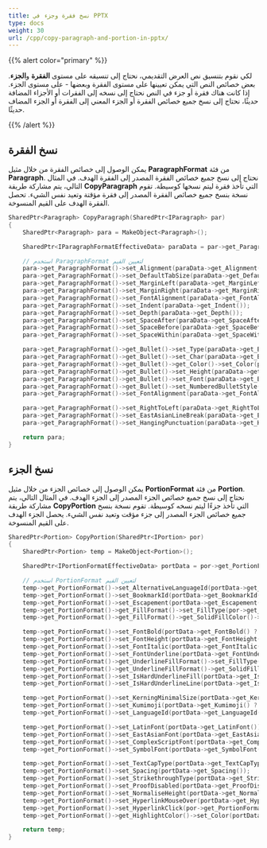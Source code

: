 ```yaml
---
title: نسخ فقرة وجزء في PPTX
type: docs
weight: 30
url: /cpp/copy-paragraph-and-portion-in-pptx/
---
```


{{% alert color="primary" %}} 

لكي نقوم بتنسيق نص العرض التقديمي، نحتاج إلى تنسيقه على مستوى **الفقرة** و**الجزء**. 
بعض خصائص النص التي يمكن تعيينها على مستوى الفقرة وبعضها - على مستوى الجزء. 
إذا كانت هناك فقرة أو جزء في النص نحتاج إلى نسخه إلى الفقرات أو الأجزاء المضافة حديثًا، نحتاج إلى نسخ جميع خصائص الفقرة أو الجزء المعني إلى الفقرة أو الجزء المضاف حديثًا.

{{% /alert %}} 

## **نسخ الفقرة**
يمكن الوصول إلى خصائص الفقرة من خلال مثيل **ParagraphFormat** من فئة **Paragraph**. 
نحتاج إلى نسخ جميع خصائص الفقرة المصدر إلى الفقرة الهدف. في المثال التالي، يتم مشاركة طريقة **CopyParagraph** التي تأخذ فقرة ليتم نسخها كوسيطة. تقوم نسخة بنسخ جميع خصائص الفقرة المصدر إلى فقرة مؤقتة وتعيد نفس الشيء. تحصل الفقرة الهدف على القيم المنسوخة.

``` cpp
SharedPtr<Paragraph> CopyParagraph(SharedPtr<IParagraph> par)
{
	SharedPtr<Paragraph> para = MakeObject<Paragraph>();

	SharedPtr<IParagraphFormatEffectiveData> paraData = par->get_ParagraphFormat()->GetEffective();

	// استخدم ParagraphFormat لتعيين القيم
	para->get_ParagraphFormat()->set_Alignment(paraData->get_Alignment());
	para->get_ParagraphFormat()->set_DefaultTabSize(paraData->get_DefaultTabSize());
	para->get_ParagraphFormat()->set_MarginLeft(paraData->get_MarginLeft());
	para->get_ParagraphFormat()->set_MarginRight(paraData->get_MarginRight());
	para->get_ParagraphFormat()->set_FontAlignment(paraData->get_FontAlignment());
	para->get_ParagraphFormat()->set_Indent(paraData->get_Indent());
	para->get_ParagraphFormat()->set_Depth(paraData->get_Depth());
	para->get_ParagraphFormat()->set_SpaceAfter(paraData->get_SpaceAfter());
	para->get_ParagraphFormat()->set_SpaceBefore(paraData->get_SpaceBefore());
	para->get_ParagraphFormat()->set_SpaceWithin(paraData->get_SpaceWithin());

	para->get_ParagraphFormat()->get_Bullet()->set_Type(paraData->get_Bullet()->get_Type());
	para->get_ParagraphFormat()->get_Bullet()->set_Char(paraData->get_Bullet()->get_Char());
	para->get_ParagraphFormat()->get_Bullet()->get_Color()->set_Color(paraData->get_Bullet()->get_Color())  ;
	para->get_ParagraphFormat()->get_Bullet()->set_Height(paraData->get_Bullet()->get_Height()) ;
	para->get_ParagraphFormat()->get_Bullet()->set_Font(paraData->get_Bullet()->get_Font());
	para->get_ParagraphFormat()->get_Bullet()->set_NumberedBulletStyle(paraData->get_Bullet()->get_NumberedBulletStyle());
	para->get_ParagraphFormat()->set_FontAlignment(paraData->get_FontAlignment()) ;

	para->get_ParagraphFormat()->set_RightToLeft(paraData->get_RightToLeft() ? NullableBool::True : NullableBool::False);
	para->get_ParagraphFormat()->set_EastAsianLineBreak(paraData->get_EastAsianLineBreak() ? NullableBool::True : NullableBool::False);
	para->get_ParagraphFormat()->set_HangingPunctuation(paraData->get_HangingPunctuation() ? NullableBool::True : NullableBool::False);

	return para;
}
```

## **نسخ الجزء**
يمكن الوصول إلى خصائص الجزء من خلال مثيل **PortionFormat** من فئة **Portion**. 
نحتاج إلى نسخ جميع خصائص الجزء المصدر إلى الجزء الهدف. في المثال التالي، يتم مشاركة طريقة **CopyPortion** التي تأخذ جزءًا ليتم نسخه كوسيطة. تقوم نسخة بنسخ جميع خصائص الجزء المصدر إلى جزء مؤقت وتعيد نفس الشيء. يحصل الجزء الهدف على القيم المنسوخة.

``` cpp
SharedPtr<Portion> CopyPortion(SharedPtr<IPortion> por)
{
	SharedPtr<Portion> temp = MakeObject<Portion>();

	SharedPtr<IPortionFormatEffectiveData> portData = por->get_PortionFormat()->GetEffective();

	// استخدم PortionFormat لتعيين القيم
	temp->get_PortionFormat()->set_AlternativeLanguageId(portData->get_AlternativeLanguageId());
	temp->get_PortionFormat()->set_BookmarkId(portData->get_BookmarkId()) ;
	temp->get_PortionFormat()->set_Escapement(portData->get_Escapement()) ;
	temp->get_PortionFormat()->get_FillFormat()->set_FillType(por->get_PortionFormat()->get_FillFormat()->get_FillType());
	temp->get_PortionFormat()->get_FillFormat()->get_SolidFillColor()->set_Color(portData->get_FillFormat()->get_SolidFillColor()) ;

	temp->get_PortionFormat()->set_FontBold(portData->get_FontBold() ? NullableBool::True : NullableBool::False);
	temp->get_PortionFormat()->set_FontHeight(portData->get_FontHeight());
	temp->get_PortionFormat()->set_FontItalic(portData->get_FontItalic() ? NullableBool::True : NullableBool::False);
	temp->get_PortionFormat()->set_FontUnderline(portData->get_FontUnderline());
	temp->get_PortionFormat()->get_UnderlineFillFormat()->set_FillType(portData->get_UnderlineFillFormat()->get_FillType());
	temp->get_PortionFormat()->get_UnderlineFillFormat()->get_SolidFillColor()->set_Color(portData->get_UnderlineFillFormat()->get_SolidFillColor());
	temp->get_PortionFormat()->set_IsHardUnderlineFill(portData->get_IsHardUnderlineFill() ? NullableBool::True : NullableBool::False);
	temp->get_PortionFormat()->set_IsHardUnderlineLine(portData->get_IsHardUnderlineLine() ? NullableBool::True : NullableBool::False);

	temp->get_PortionFormat()->set_KerningMinimalSize(portData->get_KerningMinimalSize()) ;
	temp->get_PortionFormat()->set_Kumimoji(portData->get_Kumimoji() ? NullableBool::True : NullableBool::False);
	temp->get_PortionFormat()->set_LanguageId(portData->get_LanguageId());

	temp->get_PortionFormat()->set_LatinFont(portData->get_LatinFont()) ;
	temp->get_PortionFormat()->set_EastAsianFont(portData->get_EastAsianFont());
	temp->get_PortionFormat()->set_ComplexScriptFont(portData->get_ComplexScriptFont());
	temp->get_PortionFormat()->set_SymbolFont(portData->get_SymbolFont());

	temp->get_PortionFormat()->set_TextCapType(portData->get_TextCapType());
	temp->get_PortionFormat()->set_Spacing(portData->get_Spacing());
	temp->get_PortionFormat()->set_StrikethroughType(portData->get_StrikethroughType());
	temp->get_PortionFormat()->set_ProofDisabled(portData->get_ProofDisabled() ? NullableBool::True : NullableBool::False);
	temp->get_PortionFormat()->set_NormaliseHeight(portData->get_NormaliseHeight() ? NullableBool::True : NullableBool::False);
	temp->get_PortionFormat()->set_HyperlinkMouseOver(portData->get_HyperlinkMouseOver());
	temp->get_PortionFormat()->set_HyperlinkClick(por->get_PortionFormat()->get_HyperlinkClick());
	temp->get_PortionFormat()->get_HighlightColor()->set_Color(portData->get_HighlightColor());

	return temp;
}
```